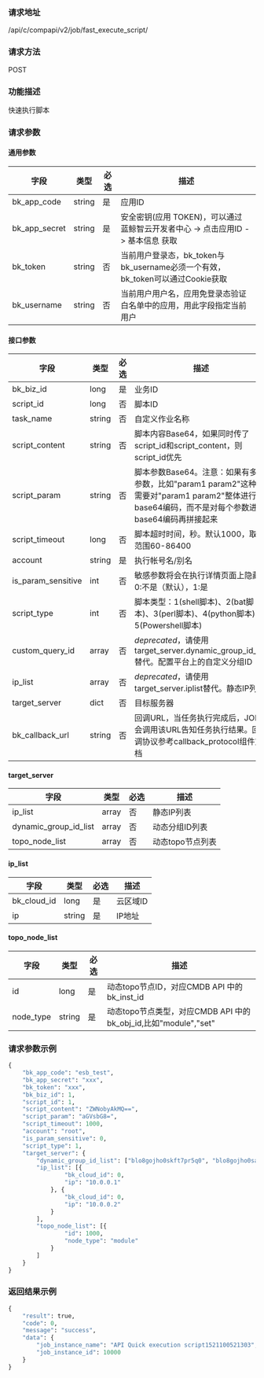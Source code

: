 
### 请求地址

/api/c/compapi/v2/job/fast_execute_script/



### 请求方法

POST


### 功能描述

快速执行脚本

### 请求参数


#### 通用参数

| 字段 | 类型 | 必选 |  描述 |
|-----------|------------|--------|------------|
| bk_app_code  |  string    | 是 | 应用ID     |
| bk_app_secret|  string    | 是 | 安全密钥(应用 TOKEN)，可以通过 蓝鲸智云开发者中心 -&gt; 点击应用ID -&gt; 基本信息 获取 |
| bk_token     |  string    | 否 | 当前用户登录态，bk_token与bk_username必须一个有效，bk_token可以通过Cookie获取 |
| bk_username  |  string    | 否 | 当前用户用户名，应用免登录态验证白名单中的应用，用此字段指定当前用户 |

#### 接口参数

| 字段          |  类型      | 必选   |  描述      |
|---------------|------------|--------|------------|
| bk_biz_id      |  long       | 是     | 业务ID |
| script_id      |  long       | 否     | 脚本ID |
| task_name      |  string    | 否     | 自定义作业名称 |
| script_content |  string    | 否     | 脚本内容Base64，如果同时传了script_id和script_content，则script_id优先 |
| script_param   |  string    | 否     | 脚本参数Base64。注意：如果有多个参数，比如&#34;param1 param2&#34;这种，需要对&#34;param1 param2&#34;整体进行base64编码，而不是对每个参数进行base64编码再拼接起来 |
| script_timeout |  long       | 否     | 脚本超时时间，秒。默认1000，取值范围60-86400 |
| account        |  string    | 是     | 执行帐号名/别名 |
| is_param_sensitive |  int   | 否     | 敏感参数将会在执行详情页面上隐藏, 0:不是（默认），1:是 |
| script_type    |  int       | 否     | 脚本类型：1(shell脚本)、2(bat脚本)、3(perl脚本)、4(python脚本)、5(Powershell脚本) |
| custom_query_id  |  array    | 否     | *deprecated*，请使用target_server.dynamic_group_id_list替代。配置平台上的自定义分组ID |
| ip_list          |  array    | 否     | *deprecated*，请使用 target_server.iplist替代。静态IP列表 |
| target_server    |  dict     | 否     | 目标服务器 |
| bk_callback_url |  string   | 否     | 回调URL，当任务执行完成后，JOB会调用该URL告知任务执行结果。回调协议参考callback_protocol组件文档 |

#### target_server
| 字段      |  类型      | 必选   |  描述      |
|-----------|------------|--------|------------|
| ip_list               | array | 否     | 静态IP列表 |
| dynamic_group_id_list | array | 否     | 动态分组ID列表 |
| topo_node_list        | array | 否     | 动态topo节点列表 |

#### ip_list

| 字段      |  类型      | 必选   |  描述      |
|-----------|------------|--------|------------|
| bk_cloud_id |  long    | 是     | 云区域ID |
| ip          |  string | 是     | IP地址 |

#### topo_node_list
| 字段      |  类型      | 必选   |  描述      |
|-----------|------------|--------|------------|
| id               | long   | 是     | 动态topo节点ID，对应CMDB API 中的 bk_inst_id |
| node_type        | string | 是     | 动态topo节点类型，对应CMDB API 中的 bk_obj_id,比如"module","set"|

### 请求参数示例

```python
{
    "bk_app_code": "esb_test",
    "bk_app_secret": "xxx",
    "bk_token": "xxx",
    "bk_biz_id": 1,
    "script_id": 1,
    "script_content": "ZWNobyAkMQ==",
    "script_param": "aGVsbG8=",
    "script_timeout": 1000,
    "account": "root",
    "is_param_sensitive": 0,
    "script_type": 1,
    "target_server": {
        "dynamic_group_id_list": ["blo8gojho0skft7pr5q0", "blo8gojho0sabc7priuy"],
        "ip_list": [{
                "bk_cloud_id": 0,
                "ip": "10.0.0.1"
            }, {
                "bk_cloud_id": 0,
                "ip": "10.0.0.2"
            }
        ],
        "topo_node_list": [{
                "id": 1000,
                "node_type": "module"
            }
        ]
    }
}

```

### 返回结果示例

```python
{
    "result": true,
    "code": 0,
    "message": "success",
    "data": {
        "job_instance_name": "API Quick execution script1521100521303",
        "job_instance_id": 10000
    }
}
```